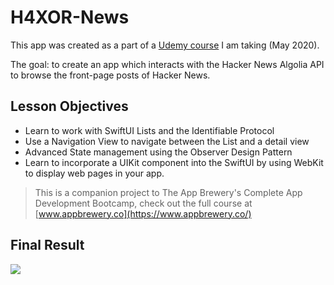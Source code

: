 #  H4XOR-News

This app was created as a part of a [Udemy course](https://www.udemy.com/share/101WsWAEMScldUQn8F/) I am taking (May 2020). 

The goal: to create an app which interacts with the Hacker News Algolia API to browse the front-page posts of Hacker News.

## Lesson Objectives

* Learn to work with SwiftUI Lists and the Identifiable Protocol
* Use a Navigation View to navigate between the List and a detail view
* Advanced State management using the Observer Design Pattern
* Learn to incorporate a UIKit component into the SwiftUI by using WebKit to display web pages in your app.
>This is a companion project to The App Brewery's Complete App Development Bootcamp, check out the full course at [www.appbrewery.co](https://www.appbrewery.co/)

## Final Result
![](H4X0RNewsDemo.gif)
